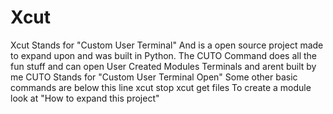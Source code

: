 # Xcut
Xcut Stands for "Custom User Terminal" And is a open source project made to expand upon and was built in Python.
The CUTO Command does all the fun stuff and can open User Created Modules Terminals and arent built by me
CUTO Stands for "Custom User Terminal Open"
Some other basic commands are below this line
xcut stop
xcut get
files
To create a module look at "How to expand this project"

